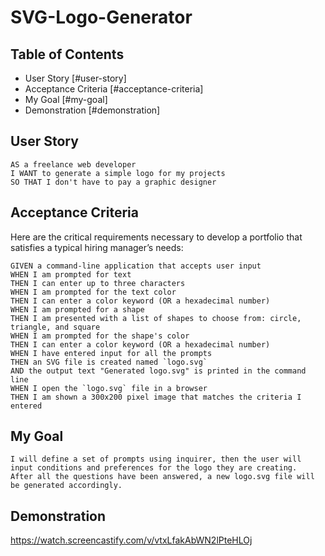 # SVG-Logo-Generator

## Table of Contents
* User Story [#user-story]
* Acceptance Criteria [#acceptance-criteria]
* My Goal [#my-goal]
* Demonstration [#demonstration]

## User Story

```
AS a freelance web developer
I WANT to generate a simple logo for my projects
SO THAT I don't have to pay a graphic designer
```


## Acceptance Criteria

Here are the critical requirements necessary to develop a portfolio that satisfies a typical hiring manager’s needs:

```
GIVEN a command-line application that accepts user input
WHEN I am prompted for text
THEN I can enter up to three characters
WHEN I am prompted for the text color
THEN I can enter a color keyword (OR a hexadecimal number)
WHEN I am prompted for a shape
THEN I am presented with a list of shapes to choose from: circle, triangle, and square
WHEN I am prompted for the shape's color
THEN I can enter a color keyword (OR a hexadecimal number)
WHEN I have entered input for all the prompts
THEN an SVG file is created named `logo.svg`
AND the output text "Generated logo.svg" is printed in the command line
WHEN I open the `logo.svg` file in a browser
THEN I am shown a 300x200 pixel image that matches the criteria I entered
```

## My Goal

    I will define a set of prompts using inquirer, then the user will input conditions and preferences for the logo they are creating.
    After all the questions have been answered, a new logo.svg file will be generated accordingly.
    

## Demonstration
https://watch.screencastify.com/v/vtxLfakAbWN2lPteHLOj

